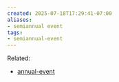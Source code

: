 ```yaml
---
created: 2025-07-18T17:29:41-07:00
aliases:
- semiannual event
tags:
- semiannual-event
---
```


Related:
- [annual-event](annual-event.md)
